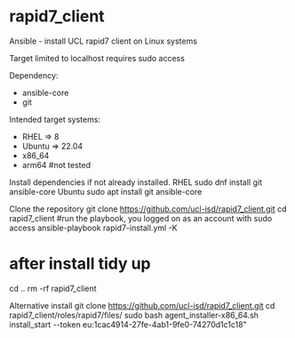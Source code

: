 # rapid7_client
Ansible - install UCL rapid7 client on Linux systems

Target limited to localhost
requires sudo access

Dependency:
  - ansible-core
  - git

Intended target systems:
  - RHEL => 8
  - Ubuntu => 22.04
  - x86_64
  - arm64 #not tested

Install dependencies if not already installed.
RHEL
sudo dnf install git ansible-core
Ubuntu
sudo apt install git ansible-core

Clone the repository
git clone https://github.com/ucl-isd/rapid7_client.git
cd rapid7_client
#run the playbook, you logged on as an account with sudo access
ansible-playbook rapid7-install.yml -K
# after install tidy up
cd ..
rm -rf rapid7_client

Alternative install
git clone https://github.com/ucl-isd/rapid7_client.git
cd rapid7_client/roles/rapid7/files/
sudo bash agent_installer-x86_64.sh install_start --token eu:1cac4914-27fe-4ab1-9fe0-74270d1c1c18"
